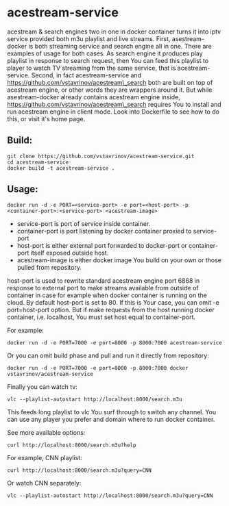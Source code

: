 # acestream-service

acestream & search engines two in one in docker container turns it into iptv service provided both m3u playlist and live streams. First, asestream-docker is both streaming service and search engine all in one. There are examples of usage for both cases. As search engine it produces play playlist in response to search request, then You can feed this playlist to player to watch TV streaming from the same service, that is acestream-service. Second, in fact acestream-service and https://github.com/vstavrinov/acestream\_search both are built on top of acestream engine, or other words they are wrappers around it. But while asestream-docker already contains acestream engine inside, https://github.com/vstavrinov/acestream\_search requires You to install and run acestream engine in client mode. Look into Dockerfile to see how to do this, or visit it's home page.

## Build:

```
git clone https://github.com/vstavrinov/acestream-service.git
cd acestream-service
docker build -t acestream-service .
```

## Usage:

```
docker run -d -e PORT=<service-port> -e port=<host-port> -p <container-port>:<service-port> <acestream-image>
```

- service-port is port of service inside container.
- container-port is port listening by docker container  proxied to service-port
- host-port is either external port forwarded to docker-port or container-port itself exposed outside host.
- acestream-image is either docker image You build on your own or those pulled from repository.

host-port is used to rewrite standard acestream engine port 6868 in response to external port to make streams available from outside of container in case for example when docker container is running on the cloud. By default host-port is set to 80. If this is Your case, you can omit -e port=host-port option. But if make requests from the host running docker container, i.e. localhost,  You must set host equal to container-port.


For example:

```
docker run -d -e PORT=7000 -e port=8000 -p 8000:7000 acestream-service
```
Or you can omit build phase and pull and run it directly from repository:

```
docker run -d -e PORT=7000 -e port=8000 -p 8000:7000 docker vstavrinov/acestream-service
```

Finally you can watch tv:

```
vlc --playlist-autostart http://localhost:8000/search.m3u
```

This feeds long playlist to vlc You surf through to switch any channel.
You can use any player you prefer and domain where to run docker container.

See more available options:

```
curl http://localhost:8000/search.m3u?help
```

For example, CNN playlist:

```
curl http://localhost:8000/search.m3u?query=CNN
```

Or watch CNN separately:

```
vlc --playlist-autostart http://localhost:8000/search.m3u?query=CNN

